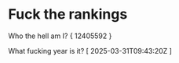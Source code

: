 # Fuck the rankings

Who the hell am I?
{ 12405592 }

What fucking year is it?
[ 2025-03-31T09:43:20Z ]
